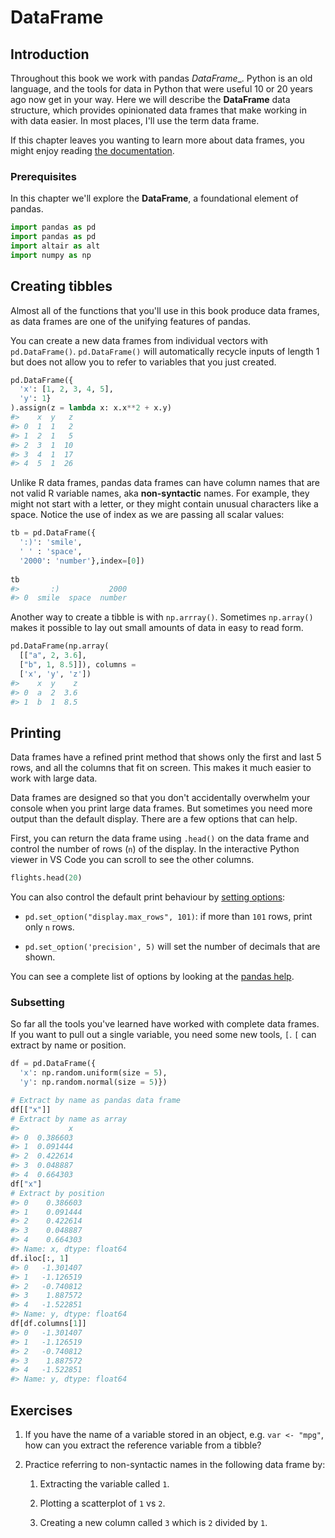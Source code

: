 # DataFrame

## Introduction

Throughout this book we work with pandas _DataFrame__. Python is an old language, and the tools for data in Python that were useful 10 or 20 years ago now get in your way. Here we will describe the __DataFrame__ data structure, which provides opinionated data frames that make working in with data easier. In most places, I'll use the term data frame.

If this chapter leaves you wanting to learn more about data frames, you might enjoy reading [the documentation](https://pandas.pydata.org/pandas-docs/stable/reference/api/pandas.DataFrame.html).

### Prerequisites

In this chapter we'll explore the __DataFrame__, a foundational element of pandas.


```python
import pandas as pd
import pandas as pd
import altair as alt
import numpy as np
```

## Creating tibbles

Almost all of the functions that you'll use in this book produce data frames, as data frames are one of the unifying features of pandas. 

You can create a new data frames from individual vectors with `pd.DataFrame()`. `pd.DataFrame()` will automatically recycle inputs of length 1 but does not allow you to refer to variables that you just created.


```python
pd.DataFrame({
  'x': [1, 2, 3, 4, 5],
  'y': 1}
).assign(z = lambda x: x.x**2 + x.y)
#>    x  y   z
#> 0  1  1   2
#> 1  2  1   5
#> 2  3  1  10
#> 3  4  1  17
#> 4  5  1  26
```

Unlike R data frames, pandas data frames can have column names that are not valid R variable names, aka __non-syntactic__ names. For example, they might not start with a letter, or they might contain unusual characters like a space. Notice the use of index as we are passing all scalar values:


```python
tb = pd.DataFrame({
  ':)': 'smile',
  ' ' : 'space',
  '2000': 'number'},index=[0])
  
tb
#>       :)           2000
#> 0  smile  space  number
```

Another way to create a tibble is with `np.arrray()`.  Sometimes `np.array()` makes it possible to lay out small amounts of data in easy to read form.


```python
pd.DataFrame(np.array(
  [["a", 2, 3.6], 
  ["b", 1, 8.5]]), columns = 
  ['x', 'y', 'z'])
#>    x  y    z
#> 0  a  2  3.6
#> 1  b  1  8.5
```

## Printing

Data frames have a refined print method that shows only the first and last 5 rows, and all the columns that fit on screen. This makes it much easier to work with large data. 

Data frames are designed so that you don't accidentally overwhelm your console when you print large data frames. But sometimes you need more output than the default display. There are a few options that can help.

First, you can return the data frame using  `.head()` on the data frame and control the number of rows (`n`) of the display. In the interactive Python viewer in VS Code you can scroll to see the other columns.


```python
flights.head(20)
```

You can also control the default print behaviour by [setting options](https://pandas.pydata.org/pandas-docs/stable/user_guide/options.html):

* `pd.set_option("display.max_rows", 101)`: if more than `101`
  rows, print only `n` rows. 
  
* `pd.set_option('precision', 5)` will set the number of decimals that are shown. 

You can see a complete list of options by looking at the [pandas help](https://pandas.pydata.org/pandas-docs/stable/user_guide/options.html).

### Subsetting

So far all the tools you've learned have worked with complete data frames. If you want to pull out a single variable, you need some new tools, `[`. `[` can extract by name or position.


```python
df = pd.DataFrame({
  'x': np.random.uniform(size = 5),
  'y': np.random.normal(size = 5)})

# Extract by name as pandas data frame
df[["x"]]
# Extract by name as array
#>           x
#> 0  0.386603
#> 1  0.091444
#> 2  0.422614
#> 3  0.048887
#> 4  0.664303
df["x"]
# Extract by position
#> 0    0.386603
#> 1    0.091444
#> 2    0.422614
#> 3    0.048887
#> 4    0.664303
#> Name: x, dtype: float64
df.iloc[:, 1]
#> 0   -1.301407
#> 1   -1.126519
#> 2   -0.740812
#> 3    1.887572
#> 4   -1.522851
#> Name: y, dtype: float64
df[df.columns[1]]
#> 0   -1.301407
#> 1   -1.126519
#> 2   -0.740812
#> 3    1.887572
#> 4   -1.522851
#> Name: y, dtype: float64
```



## Exercises


1.  If you have the name of a variable stored in an object, e.g. `var <- "mpg"`,
    how can you extract the reference variable from a tibble?

1.  Practice referring to non-syntactic names in the following data frame by:

    1.  Extracting the variable called `1`.

    1.  Plotting a scatterplot of `1` vs `2`.

    1.  Creating a new column called `3` which is `2` divided by `1`.
        

